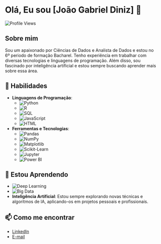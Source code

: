 # Olá, Eu sou [João Gabriel Diniz] 👋

![Profile Views](https://komarev.com/ghpvc/?username=seu-usuario&color=blueviolet)

## Sobre mim
Sou um apaixonado por Ciências de Dados e Analista de Dados e estou no 6º periodo de formação Bacharel. Tenho experiência em trabalhar com diversas tecnologias e linguagens de programação. Além disso, sou fascinado por inteligência artificial e estou sempre buscando aprender mais sobre essa área.

## 🚀 Habilidades
- **Linguagens de Programação**: 
  - ![Python](https://img.shields.io/badge/-Python-3776AB?style=flat-square&logo=python&logoColor=white)
  - ![R](https://img.shields.io/badge/-R-276DC3?style=flat-square&logo=r&logoColor=white)
  - ![SQL](https://img.shields.io/badge/-SQL-4479A1?style=flat-square&logo=postgresql&logoColor=white)
  - ![JavaScript](https://img.shields.io/badge/-JavaScript-F7DF1E?style=flat-square&logo=javascript&logoColor=black)
  - ![HTML](https://img.shields.io/badge/-HTML-E34F26?style=flat-square&logo=html5&logoColor=white)
- **Ferramentas e Tecnologias**:
  - ![Pandas](https://img.shields.io/badge/-Pandas-150458?style=flat-square&logo=pandas&logoColor=white)
  - ![NumPy](https://img.shields.io/badge/-NumPy-013243?style=flat-square&logo=numpy&logoColor=white)
  - ![Matplotlib](https://img.shields.io/badge/-Matplotlib-11557C?style=flat-square&logo=plotly&logoColor=white)
  - ![Scikit-Learn](https://img.shields.io/badge/-Scikit--Learn-F7931E?style=flat-square&logo=scikit-learn&logoColor=white)
  - ![Jupyter](https://img.shields.io/badge/-Jupyter-F37626?style=flat-square&logo=jupyter&logoColor=white)
  - ![Power BI](https://img.shields.io/badge/-Power%20BI-F2C811?style=flat-square&logo=power-bi&logoColor=black)

## 🌱 Estou Aprendendo
- ![Deep Learning](https://img.shields.io/badge/-Deep%20Learning-00599C?style=flat-square&logo=tensorflow&logoColor=white)
- ![Big Data](https://img.shields.io/badge/-Big%20Data-FF6F00?style=flat-square&logo=apache-spark&logoColor=white)
- **Inteligência Artificial**: Estou sempre explorando novas técnicas e algoritmos de IA, aplicando-os em projetos pessoais e profissionais.

## 📫 Como me encontrar
- [LinkedIn](https://www.linkedin.com/in/joaogabrieldiniz/)
- [E-mail](joaogabrieldiniz23@gmail.com)
